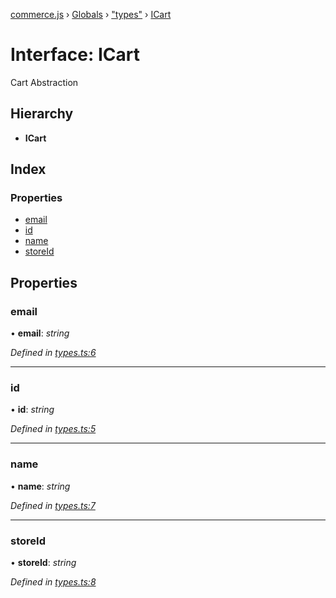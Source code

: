 [commerce.js](../README.md) › [Globals](../globals.md) › ["types"](../modules/_types_.md) › [ICart](_types_.icart.md)

# Interface: ICart

Cart Abstraction

## Hierarchy

* **ICart**

## Index

### Properties

* [email](_types_.icart.md#email)
* [id](_types_.icart.md#id)
* [name](_types_.icart.md#name)
* [storeId](_types_.icart.md#storeid)

## Properties

###  email

• **email**: *string*

*Defined in [types.ts:6](https://github.com/hanzoai/commerce.js/blob/16d65ef/src/types.ts#L6)*

___

###  id

• **id**: *string*

*Defined in [types.ts:5](https://github.com/hanzoai/commerce.js/blob/16d65ef/src/types.ts#L5)*

___

###  name

• **name**: *string*

*Defined in [types.ts:7](https://github.com/hanzoai/commerce.js/blob/16d65ef/src/types.ts#L7)*

___

###  storeId

• **storeId**: *string*

*Defined in [types.ts:8](https://github.com/hanzoai/commerce.js/blob/16d65ef/src/types.ts#L8)*
